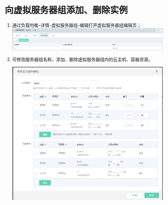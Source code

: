 # 向虚拟服务器组添加、删除实例

1. 通过负载均衡-详情-虚拟服务器组-编辑打开虚拟服务器组编辑页；
    ![编辑虚拟服务器组](../../../../image/Networking/NLB/NLB-VSList.png)

1. 可修改服务器组名称，添加、删除虚拟服务器组内的云主机、容器资源。

	![修改虚拟服务器组](../../../../image/Networking/NLB/NLB-096.png)
		
